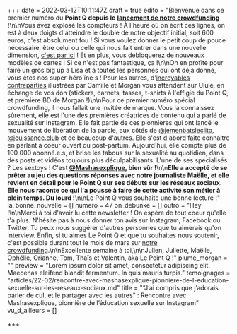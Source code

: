 +++
date = 2022-03-12T10:11:47Z
draft = true
edito = "Bienvenue dans ce premier numéro du **Point Q depuis le** [**lancement de notre crowdfunding**](https://fr.ulule.com/le-point-q/) **!**\n\nVous avez explosé les compteurs ! À l'heure où on écrit ces lignes, on est à deux doigts d'atteindre le double de notre objectif initial, soit 600 euros, c'est absolument fou ! Si vous voulez donner le petit coup de pouce nécessaire, être celui ou celle qui nous fait entrer dans une nouvelle dimension, [c'est par ici]( \"https://fr.ulule.com/le-point-q/\") ! Et en plus, vous débloquerez de nouveaux modèles de cartes ! Si ce n'est pas fantastique, ça !\n\nOn en profite pour faire un gros big up à Lisa et à toutes les personnes qui ont déjà donné, vous êtes nos super-héro·ïne·s ! Pour les autres, d'[incroyables contreparties](https://fr.ulule.com/le-point-q/?fbclid=IwAR3iR3C9q8jmKixRMQHlCP2VSWrSL6p7wj3ZdwEF32JfmhdG2GG0gs1c8ZY) illustrées par Camille et Morgan vous attendent sur Ulule, en échange de vos don (stickers, carnets, tasses, t-shirts à l'effigie du Point Q, et première BD de Morgan !)\n\nPour ce premier numéro spécial crowdfunding, il nous fallait une invitée de marque. Vous la connaissez sûrement, elle est l'une des premières créatrices de contenu qui a parlé de sexualité sur Instagram. Elle fait partie de ces pionnières qui ont lancé le mouvement de libération de la parole, aux côtés de [@jemenbatsleclito](https://www.instagram.com/jemenbatsleclito/), [@jouissance.club](https://www.instagram.com/jouissance.club/) et de beaucoup d'autres. Elle s'est d'abord faite connaitre en parlant à coeur ouvert du post-partum. Aujourd'hui, elle compte plus de 100 000 abonné.e.s, et brise les tabous sur la sexualité au quotidien, dans des posts et vidéos toujours plus déculpabilisants. L'une de ses spécialisés ? Les sextoys ! C'est [**@Mashasexplique**](https://www.instagram.com/mashasexplique/)**, bien sûr !**\n\n**Elle a accepté de se prêter au jeu des questions réponses avec notre journaliste Maëlle, et elle revient en détail pour le Point Q sur ses débuts sur les réseaux sociaux. Elle nous raconte ce qui l'a poussé à faire de cette activité son métier à plein temps. Du lourd !**\n\nLe Point Q vous souhaite une bonne lecture !"
la_bonne_nouvelle = []
numero = 47
on_debunke = []
outro = "Hey !\n\nMerci à toi d'avoir lu cette newsletter ! On espère de tout coeur qu'elle t'a plus. N'hésite pas à nous donner ton avis sur Instagram, Facebook ou Twitter. Tu peux nous suggérer d'autres personnes que tu aimerais qu'on interview. Enfin, si tu aimes Le Point Q et que tu souhaites nous soutenir, c'est possible durant tout le mois de mars sur [notre crowdfunding](https://fr.ulule.com/le-point-q/).\n\nExcellente semaine à toi,\n\nJulien, Juliette, Maëlle, Ophélie, Orianne, Tom, Thaïs et Valentin, aka Le Point Q !"
plume_morgan = ""
preview = "Lorem ipsum dolor sit amet, consectetur adipiscing elit. Maecenas eleifend blandit fermentum. In quis mauris turpis."
temoignages = "articles/22-02/rencontre-avec-mashasexplique-pionniere-de-l-education-sexuelle-sur-les-reseaux-sociaux.md"
title = "“J’ai compris que j’adorais parler de cul, et le partager avec les autres” : Rencontre avec Mashasexplique, pionnière de l’éducation sexuelle sur Instagram"
vu_d_ailleurs = []

+++
